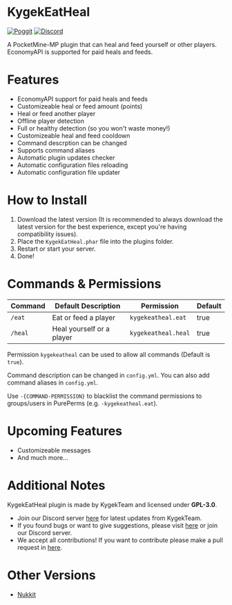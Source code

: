 # KygekEatHeal

[![Poggit](https://poggit.pmmp.io/shield.dl.total/KygekEatHeal)](https://poggit.pmmp.io/p/KygekEatHeal)
[![Discord](https://img.shields.io/discord/735439472992321587.svg?label=&logo=discord&logoColor=ffffff&color=7389D8&labelColor=6A7EC2)](https://discord.gg/CXtqUZv)

A PocketMine-MP plugin that can heal and feed yourself or other players. EconomyAPI is supported for paid heals and feeds.

# Features

- EconomyAPI support for paid heals and feeds
- Customizeable heal or feed amount (points)
- Heal or feed another player
- Offline player detection
- Full or healthy detection (so you won't waste money!)
- Customizeable heal and feed cooldown
- Command descrption can be changed
- Supports command aliases
- Automatic plugin updates checker
- Automatic configuration files reloading
- Automatic configuration file updater

# How to Install

1. Download the latest version (It is recommended to always download the latest version for the best experience, except you're having compatibility issues).
2. Place the `KygekEatHeal.phar` file into the plugins folder.
3. Restart or start your server.
4. Done!

# Commands & Permissions

| Command | Default Description | Permission | Default |
| --- | --- | --- | --- |
| `/eat` | Eat or feed a player | `kygekeatheal.eat` | true |
| `/heal` | Heal yourself or a player | `kygekeatheal.heal` | true |

Permission `kygekeatheal` can be used to allow all commands (Default is `true`).

Command description can be changed in `config.yml`. You can also add command aliases in `config.yml`.

Use `-{COMMAND-PERMISSION}` to blacklist the command permissions to groups/users in PurePerms (e.g. `-kygekeatheal.eat`).

# Upcoming Features

- Customizeable messages
- And much more...

# Additional Notes

KygekEatHeal plugin is made by KygekTeam and licensed under **GPL-3.0**.

- Join our Discord server [here](https://discord.gg/CXtqUZv) for latest updates from KygekTeam.
- If you found bugs or want to give suggestions, please visit [here](https://github.com/KygekTeam/KygekEatHeal/issues) or join our Discord server.
- We accept all contributions! If you want to contribute please make a pull request in [here](https://github.com/KygekTeam/KygekEatHeal/pulls).

# Other Versions

- [Nukkit](https://github.com/KygekTeam/KygekEatHeal-Nukkit)
